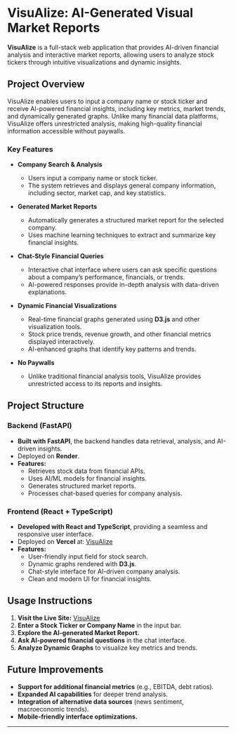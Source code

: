 # VisuAlize: AI-Generated Visual Market Reports  

**VisuAlize** is a full-stack web application that provides AI-driven financial analysis and interactive market reports, allowing users to analyze stock tickers through intuitive visualizations and dynamic insights.  

## Project Overview  

VisuAlize enables users to input a company name or stock ticker and receive AI-powered financial insights, including key metrics, market trends, and dynamically generated graphs. Unlike many financial data platforms, VisuAlize offers unrestricted analysis, making high-quality financial information accessible without paywalls.  

### Key Features  

- **Company Search & Analysis**  
  - Users input a company name or stock ticker.  
  - The system retrieves and displays general company information, including sector, market cap, and key statistics.  

- **Generated Market Reports**  
  - Automatically generates a structured market report for the selected company.  
  - Uses machine learning techniques to extract and summarize key financial insights.  

- **Chat-Style Financial Queries**  
  - Interactive chat interface where users can ask specific questions about a company’s performance, financials, or trends.  
  - AI-powered responses provide in-depth analysis with data-driven explanations.  

- **Dynamic Financial Visualizations**  
  - Real-time financial graphs generated using **D3.js** and other visualization tools.  
  - Stock price trends, revenue growth, and other financial metrics displayed interactively.  
  - AI-enhanced graphs that identify key patterns and trends.  

- **No Paywalls**  
  - Unlike traditional financial analysis tools, VisuAlize provides unrestricted access to its reports and insights.  

## Project Structure  

### Backend (FastAPI)  
- **Built with FastAPI**, the backend handles data retrieval, analysis, and AI-driven insights.  
- Deployed on **Render**.  
- **Features:**  
  - Retrieves stock data from financial APIs.  
  - Uses AI/ML models for financial insights.  
  - Generates structured market reports.  
  - Processes chat-based queries for company analysis.  

### Frontend (React + TypeScript)  
- **Developed with React and TypeScript**, providing a seamless and responsive user interface.  
- Deployed on **Vercel** at: [VisuAlize](https://visualize-navy.vercel.app)  
- **Features:**  
  - User-friendly input field for stock search.  
  - Dynamic graphs rendered with **D3.js**.  
  - Chat-style interface for AI-driven company analysis.  
  - Clean and modern UI for financial insights.  

## Usage Instructions  

1. **Visit the Live Site:** [VisuAlize](https://visualize-navy.vercel.app)  
2. **Enter a Stock Ticker or Company Name** in the input bar.  
3. **Explore the AI-generated Market Report.**  
4. **Ask AI-powered financial questions** in the chat interface.  
5. **Analyze Dynamic Graphs** to visualize key metrics and trends.  

## Future Improvements  

- **Support for additional financial metrics** (e.g., EBITDA, debt ratios).  
- **Expanded AI capabilities** for deeper trend analysis.  
- **Integration of alternative data sources** (news sentiment, macroeconomic trends).  
- **Mobile-friendly interface optimizations.**  

---
